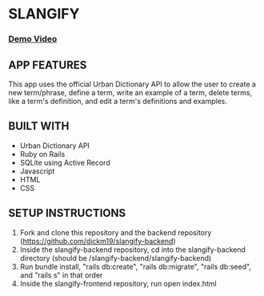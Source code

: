 # SLANGIFY

### [Demo Video](https://youtu.be/nNXFI7AvxfE)


## APP FEATURES
This app uses the official Urban Dictionary API to allow the user to create a new term/phrase, define a term, write an example of a term, delete terms, like a term's definition, and edit a term's definitions and examples.

## BUILT WITH
* Urban Dictionary API
* Ruby on Rails
* SQLite using Active Record
* Javascript
* HTML
* CSS

## SETUP INSTRUCTIONS
1. Fork and clone this repository and the backend repository (https://github.com/dickm19/slangify-backend)
2. Inside the slangify-backend repository, cd into the slangify-backend directory (should be /slangify-backend/slangify-backend)
3. Run bundle install, "rails db:create", "rails db:migrate", "rails db:seed", and "rails s" in that order
4. Inside the slangify-frontend repository, run open index.html
